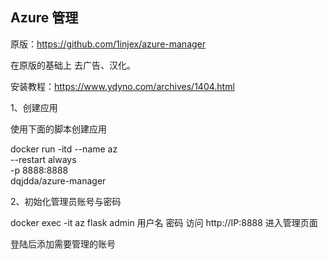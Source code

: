 ## Azure 管理

原版：https://github.com/1injex/azure-manager

在原版的基础上 去广告、汉化。

安装教程：https://www.ydyno.com/archives/1404.html

1、创建应用

使用下面的脚本创建应用

docker run -itd --name az \
--restart always \
-p 8888:8888 \
dqjdda/azure-manager

2、初始化管理员账号与密码

docker exec -it az flask admin 用户名 密码
访问 http://IP:8888 进入管理页面

登陆后添加需要管理的账号
